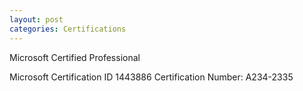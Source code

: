 ```yaml
---
layout: post
categories: Certifications
---
```

Microsoft Certified Professional

Microsoft Certification ID 1443886
Certification Number: A234-2335
